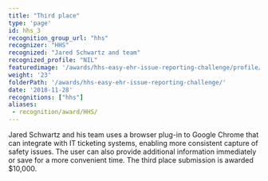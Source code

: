 ```yaml
---
title: "Third place"
type: 'page'
id: hhs_3
recognition_group_url: "hhs"
recognizer: "HHS"
recognized: "Jared Schwartz and team"
recognized_profile: "NIL"
featuredimage: '/awards/hhs-easy-ehr-issue-reporting-challenge/profile/third-place-jared-schwartz-and-team.jpg'
weight: '23'
folderPath: '/awards/hhs-easy-ehr-issue-reporting-challenge/'
date: '2018-11-28'
recognitions: ["hhs"]
aliases:
 - recognition/award/HHS/ 
---
```


Jared Schwartz and his team uses a browser plug-in to Google Chrome that can integrate with IT ticketing systems, enabling more consistent capture of safety issues. The user can also provide additional information immediately or save for a more convenient time. The third place submission is awarded $10,000.